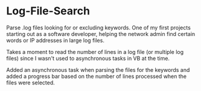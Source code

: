 # Log-File-Search
Parse .log files looking for or excluding keywords. One of my first projects starting out as a software developer, helping the network admin find certain words or IP addresses in large log files.

Takes a moment to read the number of lines in a log file (or multiple log files) since I wasn't used to asynchronous tasks in VB at the time.

Added an asynchronous task when parsing the files for the keywords and added a progress bar based on the number of lines processed when the files were selected.
